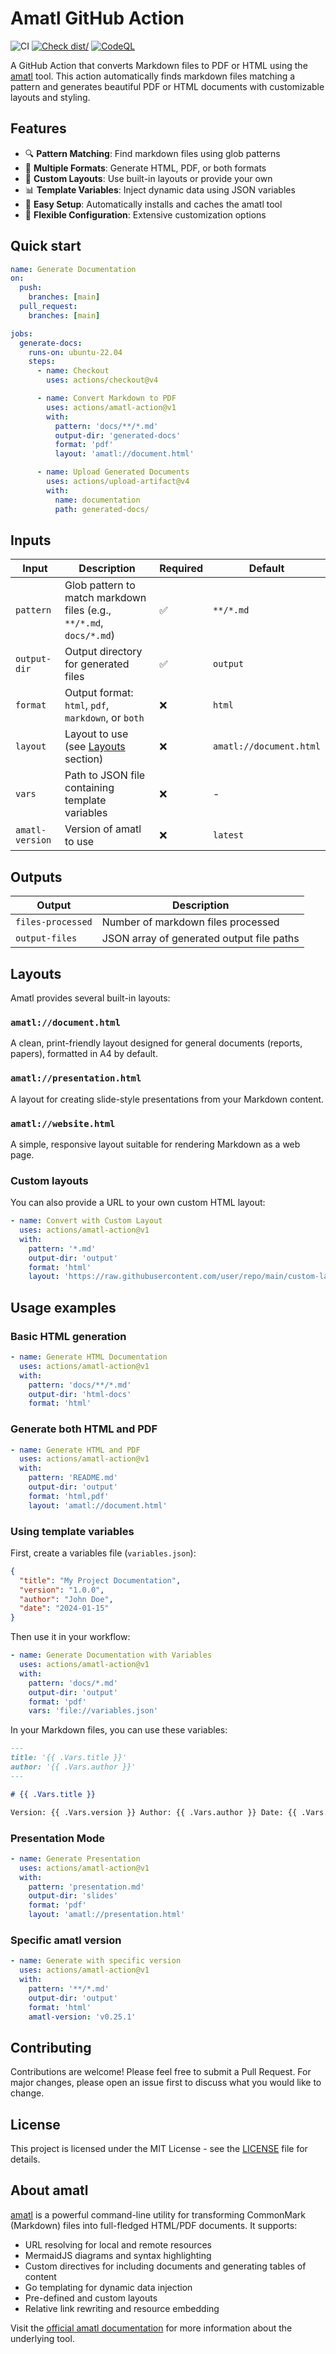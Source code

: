 # Amatl GitHub Action

![CI](https://github.com/Bornholm/amatl-action/actions/workflows/ci.yml/badge.svg)
[![Check dist/](https://github.com/Bornholm/amatl-action/actions/workflows/check-dist.yml/badge.svg)](https://github.com/Bornholm/amatl-action/actions/workflows/check-dist.yml)
[![CodeQL](https://github.com/Bornholm/amatl-action/actions/workflows/codeql-analysis.yml/badge.svg)](https://github.com/Bornholm/amatl-action/actions/workflows/codeql-analysis.yml)

A GitHub Action that converts Markdown files to PDF or HTML using the
[amatl](https://bornholm.github.io/amatl/) tool. This action automatically finds
markdown files matching a pattern and generates beautiful PDF or HTML documents
with customizable layouts and styling.

## Features

- 🔍 **Pattern Matching**: Find markdown files using glob patterns
- 📄 **Multiple Formats**: Generate HTML, PDF, or both formats
- 🎨 **Custom Layouts**: Use built-in layouts or provide your own
- 📊 **Template Variables**: Inject dynamic data using JSON variables
- 🚀 **Easy Setup**: Automatically installs and caches the amatl tool
- 🔧 **Flexible Configuration**: Extensive customization options

## Quick start

```yaml
name: Generate Documentation
on:
  push:
    branches: [main]
  pull_request:
    branches: [main]

jobs:
  generate-docs:
    runs-on: ubuntu-22.04
    steps:
      - name: Checkout
        uses: actions/checkout@v4

      - name: Convert Markdown to PDF
        uses: actions/amatl-action@v1
        with:
          pattern: 'docs/**/*.md'
          output-dir: 'generated-docs'
          format: 'pdf'
          layout: 'amatl://document.html'

      - name: Upload Generated Documents
        uses: actions/upload-artifact@v4
        with:
          name: documentation
          path: generated-docs/
```

## Inputs

| Input           | Description                                                         | Required | Default                 |
| --------------- | ------------------------------------------------------------------- | -------- | ----------------------- |
| `pattern`       | Glob pattern to match markdown files (e.g., `**/*.md`, `docs/*.md`) | ✅       | `**/*.md`               |
| `output-dir`    | Output directory for generated files                                | ✅       | `output`                |
| `format`        | Output format: `html`, `pdf`, `markdown`, or `both`                 | ❌       | `html`                  |
| `layout`        | Layout to use (see [Layouts](#layouts) section)                     | ❌       | `amatl://document.html` |
| `vars`          | Path to JSON file containing template variables                     | ❌       | -                       |
| `amatl-version` | Version of amatl to use                                             | ❌       | `latest`                |

## Outputs

| Output            | Description                               |
| ----------------- | ----------------------------------------- |
| `files-processed` | Number of markdown files processed        |
| `output-files`    | JSON array of generated output file paths |

## Layouts

Amatl provides several built-in layouts:

### `amatl://document.html`

A clean, print-friendly layout designed for general documents (reports, papers),
formatted in A4 by default.

### `amatl://presentation.html`

A layout for creating slide-style presentations from your Markdown content.

### `amatl://website.html`

A simple, responsive layout suitable for rendering Markdown as a web page.

### Custom layouts

You can also provide a URL to your own custom HTML layout:

```yaml
- name: Convert with Custom Layout
  uses: actions/amatl-action@v1
  with:
    pattern: '*.md'
    output-dir: 'output'
    format: 'html'
    layout: 'https://raw.githubusercontent.com/user/repo/main/custom-layout.html'
```

## Usage examples

### Basic HTML generation

```yaml
- name: Generate HTML Documentation
  uses: actions/amatl-action@v1
  with:
    pattern: 'docs/**/*.md'
    output-dir: 'html-docs'
    format: 'html'
```

### Generate both HTML and PDF

```yaml
- name: Generate HTML and PDF
  uses: actions/amatl-action@v1
  with:
    pattern: 'README.md'
    output-dir: 'output'
    format: 'html,pdf'
    layout: 'amatl://document.html'
```

### Using template variables

First, create a variables file (`variables.json`):

```json
{
  "title": "My Project Documentation",
  "version": "1.0.0",
  "author": "John Doe",
  "date": "2024-01-15"
}
```

Then use it in your workflow:

```yaml
- name: Generate Documentation with Variables
  uses: actions/amatl-action@v1
  with:
    pattern: 'docs/*.md'
    output-dir: 'output'
    format: 'pdf'
    vars: 'file://variables.json'
```

In your Markdown files, you can use these variables:

```markdown
---
title: '{{ .Vars.title }}'
author: '{{ .Vars.author }}'
---

# {{ .Vars.title }}

Version: {{ .Vars.version }} Author: {{ .Vars.author }} Date: {{ .Vars.date }}
```

### Presentation Mode

```yaml
- name: Generate Presentation
  uses: actions/amatl-action@v1
  with:
    pattern: 'presentation.md'
    output-dir: 'slides'
    format: 'pdf'
    layout: 'amatl://presentation.html'
```

### Specific amatl version

```yaml
- name: Generate with specific version
  uses: actions/amatl-action@v1
  with:
    pattern: '**/*.md'
    output-dir: 'output'
    format: 'html'
    amatl-version: 'v0.25.1'
```

## Contributing

Contributions are welcome! Please feel free to submit a Pull Request. For major
changes, please open an issue first to discuss what you would like to change.

## License

This project is licensed under the MIT License - see the [LICENSE](LICENSE) file
for details.

## About amatl

[amatl](https://bornholm.github.io/amatl/) is a powerful command-line utility
for transforming CommonMark (Markdown) files into full-fledged HTML/PDF
documents. It supports:

- URL resolving for local and remote resources
- MermaidJS diagrams and syntax highlighting
- Custom directives for including documents and generating tables of content
- Go templating for dynamic data injection
- Pre-defined and custom layouts
- Relative link rewriting and resource embedding

Visit the [official amatl documentation](https://bornholm.github.io/amatl/) for
more information about the underlying tool.
